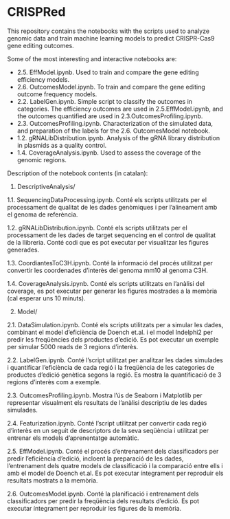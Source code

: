 # CRISPRed

This repository contains the notebooks with the scripts used to analyze genomic data and train machine learning models to predict CRISPR-Cas9 gene editing outcomes.

Some of the most interesting and interactive notebooks are:

- 2.5. EffModel.ipynb. Used to train and compare the gene editing efficiency models.
- 2.6. OutcomesModel.ipynb. To train and compare the gene editing outcome frequency models.
- 2.2. LabelGen.ipynb. Simple script to classify the outcomes in categories. The efficiency outcomes are used in 2.5.EffModel.ipynb, and the outcomes quantified are used in 2.3.OutcomesProfiling.ipynb.
- 2.3. OutcomesProfiling.ipynb. Characterization of the simulated data, and preparation of the labels for the 2.6. OutcomesModel notebook.
- 1.2. gRNALibDistribution.ipynb. Analysis of the gRNA library distribution in plasmids as a quality control.
- 1.4. CoverageAnalysis.ipynb. Used to assess the coverage of the genomic regions.

Description of the notebook contents (in catalan):

1. DescriptiveAnalysis/

1.1. SequencingDataProcessing.ipynb. Conté els scripts utilitzats per el processament de qualitat de les dades genòmiques i per l’alineament amb el genoma de referència.

1.2. gRNALibDistribution.ipynb. Conté els scripts utilitzats per el processament de les dades de target sequencing en el control de qualitat de la llibreria. Conté codi que es pot executar per visualitzar les figures generades.

1.3. CoordiantesToC3H.ipynb. Conté la informació del procés utilitzat per convertir les coordenades d’interès del genoma mm10 al genoma C3H.

1.4. CoverageAnalysis.ipynb. Conté els scripts utilitzats en l’anàlisi del coverage, es pot executar per generar les figures mostrades a la memòria (cal esperar uns 10 minuts).

2. Model/

2.1. DataSimulation.ipynb. Conté els scripts utilitzats per a simular les dades, combinant el model d’eficiència de Doench et.al. i el model Indelphi2 per predir les freqüències dels productes d’edició. Es pot executar un exemple per simular 5000 reads de 3 regions d’interès.

2.2. LabelGen.ipynb. Conté l’script utilitzat per analitzar les dades simulades i quantificar l’eficiència de cada regió i la freqüència de les categories de productes d’edició genètica segons la regió. Es mostra la quantificació de 3 regions d’interès com a exemple.

2.3. OutcomesProfiling.ipynb. Mostra l’ús de Seaborn i Matplotlib per representar visualment els resultats de l’anàlisi descriptiu de les dades simulades.

2.4. Featurization.ipynb. Conté l’script utilitzat per convertir cada regió d’interès en un seguit de descriptors de la seva seqüència i utilitzat per entrenar els models d’aprenentatge automàtic.

2.5. EffModel.ipynb. Conté el procés d’entrenament dels classificadors per predir l’eficiència d’edició, incloent la preparació de les dades, l’entrenament dels quatre models de classificació i la comparació entre ells i amb el model de Doench et.al. Es pot executar íntegrament per reproduir els resultats mostrats a la memòria.

2.6. OutcomesModel.ipynb. Conté la planificació i entrenament dels classificadors per predir la freqüència dels resultats d’edició. Es pot executar íntegrament per reproduir les figures de la memòria. 
